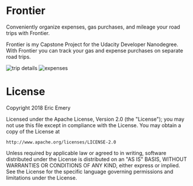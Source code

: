 # Frontier
Conveniently organize expenses, gas purchases, and mileage your road trips with Frontier.

Frontier is my Capstone Project for the Udacity Developer Nanodegree.  With Frontier you can track your gas and expense purchases on separate road trips.

![trip details](https://user-images.githubusercontent.com/17730061/37560550-98ee6a42-2a08-11e8-8da3-00634f7d58d2.png)
![expenses](https://user-images.githubusercontent.com/17730061/37560549-95b05804-2a08-11e8-8e18-cb36928f839d.png)

# License
Copyright 2018 Eric Emery

Licensed under the Apache License, Version 2.0 (the "License");
you may not use this file except in compliance with the License.
You may obtain a copy of the License at

    http://www.apache.org/licenses/LICENSE-2.0

Unless required by applicable law or agreed to in writing, software
distributed under the License is distributed on an "AS IS" BASIS,
WITHOUT WARRANTIES OR CONDITIONS OF ANY KIND, either express or implied.
See the License for the specific language governing permissions and
limitations under the License.
